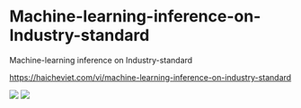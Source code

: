# Machine-learning-inference-on-Industry-standard
Machine-learning inference on Industry-standard

https://haicheviet.com/vi/machine-learning-inference-on-industry-standard

![](https://imgur.com/AxdUyAf.jpg)
![](https://imgur.com/zyrpEmT.jpg)
